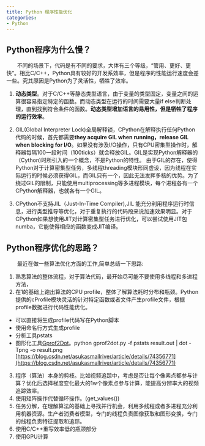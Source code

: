 ```yaml
---
title: Python 程序性能优化
categories:
- Python
---
```


Python程序为什么慢？
----
　　不同的场景下，代码是有不同的要求，大体有三个等级，“管用、更好、更快”。相比C/C++，Python具有较好的开发系效率，但是程序的性能运行速度会差一些。究其原因是Python为了灵活性，牺牲了效率。
1. **动态类型**。对于C/C++等静态类型语言，由于变量的类型固定，变量之间的运算很容易指定特定的函数。而动态类型在运行的时间需要大量if else判断处理，直到找到符合条件的函数。**动态类型增加语言的易用性，但是牺牲了程序的运行效率**。

2. GIL(Global Interpreter Lock)全局解释锁，CPython在解释执行任何Python代码的时候，首先都需要**they acquire GIL when running，release GIL when blocking for I/O**。如果没有涉及I/O操作，只有CPU密集型操作时，解释器每隔100一段时间（100ticks）就会释放GIL。GIL是实现Python解释器的（Cython)时所引入的一个概念，不是Python的特性。
由于GIL的存在，使得Python对于计算密集型任务，多线程threading模块形同虚设，因为线程在实际运行的时候必须获得GIL，而GIL只有一个，因此无法发挥多核的优势。为了绕过GIL的限制，只能使用multiprocessing等多进程模块，每个进程各有一个CPython解释器，也就各有一个GIL。

3. CPython不支持JIL（Just-In-Time Compiler),JIL 能充分利用程序运行时信息，进行类型推导等优化，对于重复执行的代码段来说加速效果明显。对于CPython如果想使用JIT对计算密集型任务进行优化，可以尝试使用JIT包numba，它能使得相应的函数变成JIT编译。



Python程序优化的思路？
----
　　最近在做一些算法优化方面的工作,简单总结一下思路:
1. 熟悉算法的整体流程，对于算法代码，最开始尽可能不要使用多线程和多进程方法，
2. 在1的基础上跑出算法的CPU profile，整体了解算法耗时分布和瓶颈。Python提供的cProfile模块灵活的针对特定函数或者文件产生profile文件，根据profile数据进行代码性能优化。
 - 可以直接将生成profile代码写在Python脚本
 - 使用命名行方式生成profile
 - 分析工具pstats
 - 图形化工具[Gprof2Dot](https://github.com/jrfonseca/gprof2dot)。python gprof2dot.py -f pstats result.out | dot -Tpng -o result.png
 [https://blog.csdn.net/asukasmallriver/article/details/74356771](https://blog.csdn.net/asukasmallriver/article/details/74356771)
3. 程序（算法）本身的剪枝。比如视频追踪中，考虑是否让每个像素点都参与计算？优化后选择梯度变化最大的1w个像素点参与计算，能提高分辨率大的视频追踪效率。
4. 使用矩阵操作代替循环操作。(get_values())
5. 任务分解，在理解算法的基础上寻找并行机会，利用多线程或者多进程充分利用机器资源。生产者消费者模型，专门的线程负责图像获取和图形变换，专门的线程负责特征提取和追踪。
6. 使用C/C++重写效率低的瓶颈部分
7. 使用GPU计算